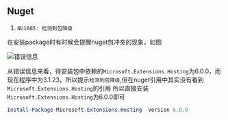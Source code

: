## Nuget

1. ```NU1605: 检测到包降级```

在安装package时有时候会提醒nuget包冲突的现象，如图

![错误信息](https://gitee.com/thomerson/pictures/raw/master/2022/WorkerService_PackageError.PNG)

从错误信息来看，待安装包中依赖的```Microsoft.Extensions.Hosting```为6.0.0，而现在程序中为3.1.23，所以提示```检测到包降级```,但在nuget引用中其实没有看到```Microsoft.Extensions.Hosting```的引用
所以直接安装```Microsoft.Extensions.Hosting```为6.0.0即可

```powershell
Install-Package Microsoft.Extensions.Hosting -Version 6.0.0
```



